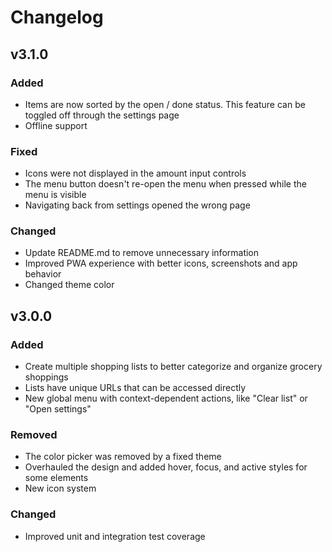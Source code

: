 # Changelog

## v3.1.0

### Added

- Items are now sorted by the open / done status. This feature can be toggled off through the settings page
- Offline support

### Fixed

- Icons were not displayed in the amount input controls
- The menu button doesn't re-open the menu when pressed while the menu is visible
- Navigating back from settings opened the wrong page

### Changed

- Update README.md to remove unnecessary information
- Improved PWA experience with better icons, screenshots and app behavior
- Changed theme color

## v3.0.0

### Added

- Create multiple shopping lists to better categorize and organize grocery shoppings
- Lists have unique URLs that can be accessed directly
- New global menu with context-dependent actions, like "Clear list" or "Open settings"

### Removed

- The color picker was removed by a fixed theme
- Overhauled the design and added hover, focus, and active styles for some elements
- New icon system

### Changed

- Improved unit and integration test coverage
